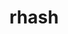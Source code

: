 ---
title: "rhash"
layout: cache
categories: [package, develop-2023-12-03]
meta: {"versions": ["1.4.2"], "compilers": ["gcc@=11.1.0"], "oss": ["ubuntu20.04"], "platforms": ["linux"], "targets": ["x86_64_v3"], "stacks": ["data-vis-sdk", "root"], "num_specs": 1, "num_specs_by_stack": {"data-vis-sdk": 1, "root": 1}}
spec_details: [{"hash": "5iwnpurals2ykmd3kkq76vbxu7uygouq", "compiler": "gcc@=11.1.0", "versions": ["1.4.2"], "os": "ubuntu20.04", "platform": "linux", "target": "x86_64_v3", "variants": ["build_system=makefile", "patches=093518c,3fbfe46"], "stacks": ["data-vis-sdk", "root"], "size": "-", "tarball": "https://binaries.spack.io/releases/develop-2023-12-03/build_cache/linux-ubuntu20.04-x86_64_v3/gcc-11.1.0/rhash-1.4.2/linux-ubuntu20.04-x86_64_v3-gcc-11.1.0-rhash-1.4.2-5iwnpurals2ykmd3kkq76vbxu7uygouq.spack"}]
---